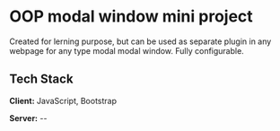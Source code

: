 # OOP modal window mini project

Created for lerning purpose, but can be used as separate plugin in any webpage for any type modal modal window. Fully configurable.  


## Tech Stack

**Client:** JavaScript, Bootstrap

**Server:** --

